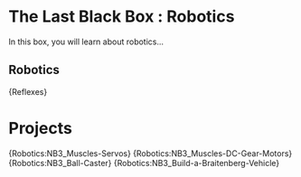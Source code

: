 # The Last Black Box : Robotics
In this box, you will learn about robotics...

## Robotics
{Reflexes}

# Projects
{Robotics:NB3_Muscles-Servos}
{Robotics:NB3_Muscles-DC-Gear-Motors}
{Robotics:NB3_Ball-Caster}
{Robotics:NB3_Build-a-Braitenberg-Vehicle}

